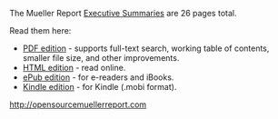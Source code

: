 The Mueller Report [Executive Summaries](http://opensourcemuellerreport.com/summary/) are 26 pages total.

Read them here:

- [PDF edition](http://opensourcemuellerreport.com/mueller-report-summaries.pdf) - supports full-text search, working table of contents, smaller file size, and other improvements.
- [HTML edition](http://opensourcemuellerreport.com/mueller-report-summaries.html) - read online.
- [ePub edition](http://opensourcemuellerreport.com/mueller-report-summaries.epub) - for e-readers and iBooks.
- [Kindle edition](http://opensourcemuellerreport.com/mueller-report-summaries.mobi) - for Kindle (.mobi format).

http://opensourcemuellerreport.com
